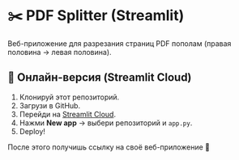 # ✂️ PDF Splitter (Streamlit)

Веб-приложение для разрезания страниц PDF пополам (правая половина → левая половина).

## 🚀 Онлайн-версия (Streamlit Cloud)
1. Клонируй этот репозиторий.
2. Загрузи в GitHub.
3. Перейди на [Streamlit Cloud](https://streamlit.io/cloud).
4. Нажми **New app** → выбери репозиторий и `app.py`.
5. Deploy!

После этого получишь ссылку на своё веб-приложение 🎉
